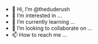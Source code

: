 - 👋 Hi, I’m @theduderush
- 👀 I’m interested in ...
- 🌱 I’m currently learning ...
- 💞️ I’m looking to collaborate on ...
- 📫 How to reach me ...

<!---
theduderush/theduderush is a ✨ special ✨ repository because its `README.md` (this file) appears on your GitHub profile.
You can click the Preview link to take a look at your changes.
--->
